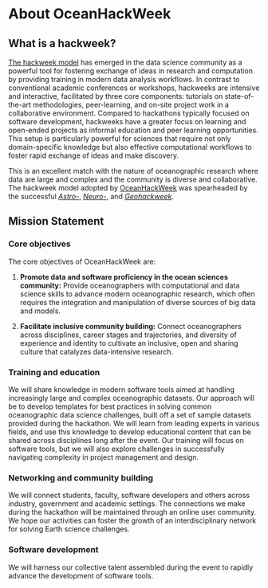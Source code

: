# About OceanHackWeek

## What is a hackweek?

[The hackweek model](https://doi.org/10.1073/pnas.1717196115) has emerged in the data
science community as a powerful tool for fostering exchange of ideas in research
and computation by providing training in modern data analysis workflows.
In contrast to conventional academic conferences or workshops, hackweeks are intensive
and interactive, facilitated by three core components: tutorials on state-of-the-art
methodologies, peer-learning, and on-site project work in a collaborative environment.
Compared to hackathons typically focused on software development, hackweeks have a greater 
focus on learning and open-ended projects as informal education and peer learning opportunities.
This setup is particularly powerful for sciences that require not only domain-specific
knowledge but also effective computational workflows to foster rapid exchange of ideas
and make discovery.

This is an excellent match with the nature of oceanographic research
where data are large and complex and the community is diverse and collaborative.
The hackweek model adopted by [OceanHackWeek](https://oceanhackweek.github.io) was spearheaded by 
the successful [*Astro-*](http://astrohackweek.org/),
[*Neuro-*](https://neurohackweek.github.io/), and [*Geohackweek*](https://geohackweek.github.io/).

## Mission Statement

### Core objectives
The core objectives of OceanHackWeek are:

1. **Promote data and software proficiency in the ocean sciences community:** Provide oceanographers with computational and data science skills to advance modern oceanographic research, which often requires the integration and manipulation of diverse sources of big data and models.

2. **Facilitate inclusive community building:** Connect oceanographers across disciplines, career stages and trajectories, and diversity of experience and identity to cultivate an inclusive, open and sharing culture that catalyzes data-intensive research.

### Training and education
We will share knowledge in modern software tools aimed at handling increasingly large and complex oceanographic datasets. Our approach will be to develop templates for best practices in solving common oceanographic data science challenges, built off a set of sample datasets provided during the hackathon. We will learn from leading experts in various fields, and use this knowledge to develop educational content that can be shared across disciplines long after the event. Our training will focus on software tools, but we will also explore challenges in successfully navigating complexity in project management and design.

### Networking and community building
We will connect students, faculty, software developers and others across industry, government and academic settings. The connections we make during the hackathon will be maintained through an online user community. We hope our activities can foster the growth of an interdisciplinary network for solving Earth science challenges.

### Software development
We will harness our collective talent assembled during the event to rapidly advance the development of software tools.
